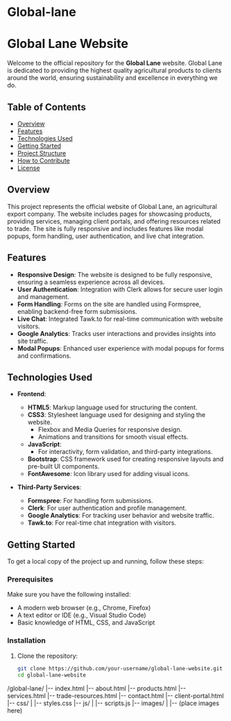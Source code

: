 # Global-lane


# Global Lane Website

Welcome to the official repository for the **Global Lane** website. Global Lane is dedicated to providing the highest quality agricultural products to clients around the world, ensuring sustainability and excellence in everything we do.

## Table of Contents
- [Overview](#overview)
- [Features](#features)
- [Technologies Used](#technologies-used)
- [Getting Started](#getting-started)
- [Project Structure](#project-structure)
- [How to Contribute](#how-to-contribute)
- [License](#license)

## Overview
This project represents the official website of Global Lane, an agricultural export company. The website includes pages for showcasing products, providing services, managing client portals, and offering resources related to trade. The site is fully responsive and includes features like modal popups, form handling, user authentication, and live chat integration.

## Features
- **Responsive Design**: The website is designed to be fully responsive, ensuring a seamless experience across all devices.
- **User Authentication**: Integration with Clerk allows for secure user login and management.
- **Form Handling**: Forms on the site are handled using Formspree, enabling backend-free form submissions.
- **Live Chat**: Integrated Tawk.to for real-time communication with website visitors.
- **Google Analytics**: Tracks user interactions and provides insights into site traffic.
- **Modal Popups**: Enhanced user experience with modal popups for forms and confirmations.

## Technologies Used
- **Frontend**:
  - **HTML5**: Markup language used for structuring the content.
  - **CSS3**: Stylesheet language used for designing and styling the website.
    - Flexbox and Media Queries for responsive design.
    - Animations and transitions for smooth visual effects.
  - **JavaScript**:
    - For interactivity, form validation, and third-party integrations.
  - **Bootstrap**: CSS framework used for creating responsive layouts and pre-built UI components.
  - **FontAwesome**: Icon library used for adding visual icons.

- **Third-Party Services**:
  - **Formspree**: For handling form submissions.
  - **Clerk**: For user authentication and profile management.
  - **Google Analytics**: For tracking user behavior and website traffic.
  - **Tawk.to**: For real-time chat integration with visitors.

## Getting Started
To get a local copy of the project up and running, follow these steps:

### Prerequisites
Make sure you have the following installed:
- A modern web browser (e.g., Chrome, Firefox)
- A text editor or IDE (e.g., Visual Studio Code)
- Basic knowledge of HTML, CSS, and JavaScript

### Installation
1. Clone the repository:
   ```bash
   git clone https://github.com/your-username/global-lane-website.git
   cd global-lane-website


/global-lane/
|-- index.html
|-- about.html
|-- products.html
|-- services.html
|-- trade-resources.html
|-- contact.html
|-- client-portal.html
|-- css/
|   |-- styles.css
|-- js/
|   |-- scripts.js
|-- images/
|   |-- (place images here)
